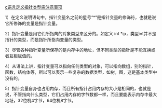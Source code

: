 [c语言定义指针类型需注意事项](https://www.cnblogs.com/wzyuan/p/9919902.html)

1）在定义说明语句中，指针变量名之前的星号“*“是指针变量的修饰符，也就是说它所修饰的变量是指针变量。

2）指针变量是用它们所指向的对象类型来区分的。如定义 int *ip，类型int并不是指针的类型，而是指针所指向变量的类型。

3）尽管各种指针变量所保存的是内存中的地址，但不同类型的指针是不能互换或者互相赋值的。

4）从语法上讲，指针变量可以指向任何类型的对象，可以指向数组，别的指针，函数，结构体等，所以可以表示一些复杂的数据类型，如树，图，这是基本类型中没有的。

5）指针变量自身也占用内存，而且所有指针占用内存的大小是相同的，也就是说，不管指向什么类型，它们占用内存的字节数都一样，而且要能表示内存中最大地址，32位机4字节，64位机8字节。